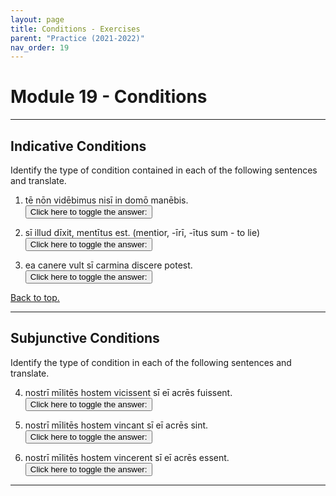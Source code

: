 ```yaml
---
layout: page
title: Conditions - Exercises
parent: "Practice (2021-2022)"
nav_order: 19
---
```


# Module 19 - Conditions

***

## Indicative Conditions

Identify the type of condition contained in each of the following sentences and translate.

1. tē nōn vidēbimus nisī in domō manēbis.  
<button onclick="toggleDisplay('prac1')">Click here to toggle the answer:</button> <span style="display: none;" id="prac1">future more vivid / future simple: "We will not see you unless you (will) remain in the house." / "We will not see you if you do / will not remain in the house."</span>

2. sī illud dīxit, mentītus est. (mentior, -īrī, -ītus sum - to lie)      
<button onclick="toggleDisplay('prac2')">Click here to toggle the answer:</button> <span style="display: none;" id="prac2">past simple: "If he said that, he lied."</span>

3. ea canere vult sī carmina discere potest.  
<button onclick="toggleDisplay('prac3')">Click here to toggle the answer:</button> <span style="display: none;" id="prac3">present simple: "She wants to sing if she can learn the songs."</span>

[Back to top.](#top)

***

## Subjunctive Conditions

Identify the type of condition in each of the following sentences and translate.

4. nostrī mīlitēs hostem vicissent sī eī acrēs fuissent.  
<button onclick="toggleDisplay('prac4')">Click here to toggle the answer:</button> <span style="display: none;" id="prac4">past contrary-to-fact: "Our soldiers would have defeated the enemy if they had been fierce."</span>

5. nostrī mīlitēs hostem vincant sī eī acrēs sint.  
<button onclick="toggleDisplay('prac5')">Click here to toggle the answer:</button> <span style="display: none;" id="prac5">future less vivid: "Our soldiers would conquer the enemy if they should be fierce."</span>

6. nostrī mīlitēs hostem vincerent sī eī acrēs essent.  
<button onclick="toggleDisplay('prac6')">Click here to toggle the answer:</button> <span style="display: none;" id="prac6">present contrary-to-fact: "Our soldiers would conquer the enemy if they were fierce."</span>

***

<script>
function toggleDisplay(id) {
  const el = document.getElementById(id);
  el.style.display = el.style.display === 'none' ? 'inline' : 'none';
}
</script>
